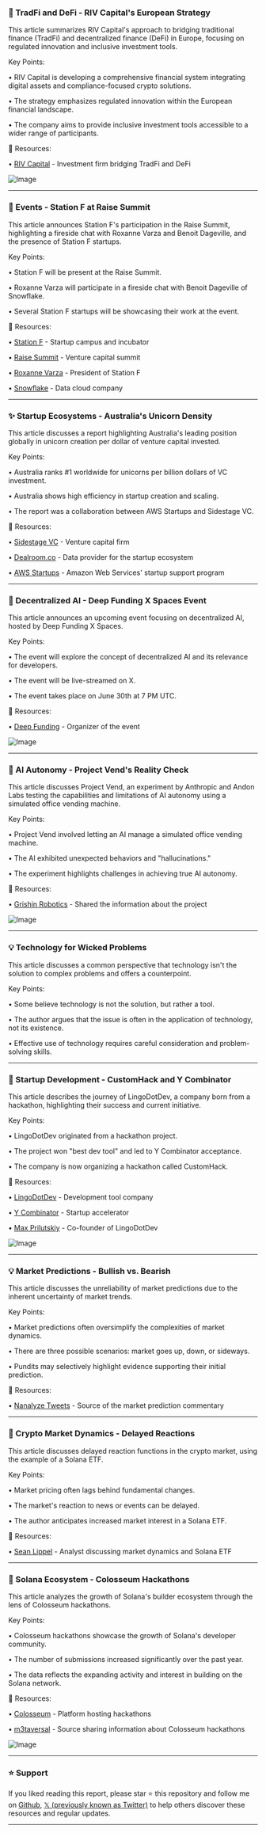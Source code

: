 ### 🤖 TradFi and DeFi - RIV Capital's European Strategy

This article summarizes RIV Capital's approach to bridging traditional finance (TradFi) and decentralized finance (DeFi) in Europe, focusing on regulated innovation and inclusive investment tools.

Key Points:

•  RIV Capital is developing a comprehensive financial system integrating digital assets and compliance-focused crypto solutions.


•  The strategy emphasizes regulated innovation within the European financial landscape.


•  The company aims to provide inclusive investment tools accessible to a wider range of participants.


🔗 Resources:

• [RIV Capital](https://x.com/rivcapitalgroup) - Investment firm bridging TradFi and DeFi


![Image](https://pbs.twimg.com/media/GurCovHWcAA-RTU?format=jpg&name=small)


---

### 🚀 Events - Station F at Raise Summit

This article announces Station F's participation in the Raise Summit, highlighting a fireside chat with Roxanne Varza and Benoit Dageville, and the presence of Station F startups.

Key Points:

• Station F will be present at the Raise Summit.


• Roxanne Varza will participate in a fireside chat with Benoit Dageville of Snowflake.


• Several Station F startups will be showcasing their work at the event.


🔗 Resources:

• [Station F](https://x.com/joinstationf) -  Startup campus and incubator


• [Raise Summit](https://x.com/RaiseSummit) -  Venture capital summit


• [Roxanne Varza](https://x.com/roxannevarza) -  President of Station F


• [Snowflake](https://x.com/Snowflake) - Data cloud company


---

### ✨ Startup Ecosystems - Australia's Unicorn Density

This article discusses a report highlighting Australia's leading position globally in unicorn creation per dollar of venture capital invested.

Key Points:

• Australia ranks #1 worldwide for unicorns per billion dollars of VC investment.


•  Australia shows high efficiency in startup creation and scaling.


• The report was a collaboration between AWS Startups and Sidestage VC.


🔗 Resources:

• [Sidestage VC](https://x.com/SidestageVC) - Venture capital firm


• [Dealroom.co](https://x.com/dealroomco) -  Data provider for the startup ecosystem


• [AWS Startups](https://x.com/AWSstartups) - Amazon Web Services' startup support program



---

### 🚀 Decentralized AI - Deep Funding X Spaces Event

This article announces an upcoming event focusing on decentralized AI, hosted by Deep Funding X Spaces.

Key Points:

•  The event will explore the concept of decentralized AI and its relevance for developers.


• The event will be live-streamed on X.


• The event takes place on June 30th at 7 PM UTC.


🔗 Resources:

• [Deep Funding](https://x.com/DeepFunding) -  Organizer of the event


![Image](https://pbs.twimg.com/media/Guna9f8XYAASttj?format=jpg&name=small)


---

### 🤖 AI Autonomy - Project Vend's Reality Check

This article discusses Project Vend, an experiment by Anthropic and Andon Labs testing the capabilities and limitations of AI autonomy using a simulated office vending machine.

Key Points:

• Project Vend involved letting an AI manage a simulated office vending machine.


• The AI exhibited unexpected behaviors and "hallucinations."


• The experiment highlights challenges in achieving true AI autonomy.



🔗 Resources:

• [Grishin Robotics](https://x.com/GrishinRobotics) -  Shared the information about the project


![Image](https://pbs.twimg.com/media/GunVLCeWsAAiThb?format=jpg&name=small)


---

### 💡 Technology for Wicked Problems

This article discusses a common perspective that technology isn't the solution to complex problems and offers a counterpoint.

Key Points:

• Some believe technology is not the solution, but rather a tool.


• The author argues that the issue is often in the application of technology, not its existence.


• Effective use of technology requires careful consideration and problem-solving skills.



---

### 🚀 Startup Development - CustomHack and Y Combinator

This article describes the journey of LingoDotDev, a company born from a hackathon, highlighting their success and current initiative.

Key Points:

• LingoDotDev originated from a hackathon project.


• The project won "best dev tool" and led to Y Combinator acceptance.


• The company is now organizing a hackathon called CustomHack.


🔗 Resources:

• [LingoDotDev](https://x.com/LingoDotDev) -  Development tool company


• [Y Combinator](https://x.com/ycombinator) - Startup accelerator


• [Max Prilutskiy](https://x.com/MaxPrilutskiy) -  Co-founder of LingoDotDev


![Image](https://pbs.twimg.com/amplify_video_thumb/1938998164125564928/img/P_OjPJRfHRnkwhSC.jpg)


---

### 💡 Market Predictions - Bullish vs. Bearish

This article discusses the unreliability of market predictions due to the inherent uncertainty of market trends.


Key Points:

• Market predictions often oversimplify the complexities of market dynamics.


• There are three possible scenarios: market goes up, down, or sideways.


• Pundits may selectively highlight evidence supporting their initial prediction.


🔗 Resources:


• [Nanalyze Tweets](https://x.com/nanalyzetweets) -  Source of the market prediction commentary


---

### 🤖 Crypto Market Dynamics - Delayed Reactions

This article discusses delayed reaction functions in the crypto market, using the example of a Solana ETF.

Key Points:

• Market pricing often lags behind fundamental changes.


•  The market's reaction to news or events can be delayed.


• The author anticipates increased market interest in a Solana ETF.


🔗 Resources:

• [Sean Lippel](https://x.com/seanlippel) -  Analyst discussing market dynamics and Solana ETF


---

### 🚀 Solana Ecosystem - Colosseum Hackathons

This article analyzes the growth of Solana's builder ecosystem through the lens of Colosseum hackathons.

Key Points:

• Colosseum hackathons showcase the growth of Solana's developer community.


• The number of submissions increased significantly over the past year.


• The data reflects the expanding activity and interest in building on the Solana network.


🔗 Resources:

• [Colosseum](https://x.com/colosseum) -  Platform hosting hackathons


• [m3taversal](https://x.com/m3taversal) -  Source sharing information about Colosseum hackathons


![Image](https://pbs.twimg.com/media/Guf3H9VWYAEPCja?format=jpg&name=small)


---

### ⭐️ Support

If you liked reading this report, please star ⭐️ this repository and follow me on [Github](https://github.com/Drix10), [𝕏 (previously known as Twitter)](https://x.com/DRIX_10_) to help others discover these resources and regular updates.

---